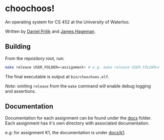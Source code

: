 # choochoos!

An operating system for CS 452 at the University of Waterloo.

Written by [Daniel Prilik](https://prilik.com) and [James Hageman](https://jameshageman.com).

## Building

From the repository root, run:

```bash
make release USER_FOLDER=<assignment> # e.g: make release USER_FOLDER=k1
```

The final executable is output at `bin/choochoos.elf`.

_Note_: omiting `release` from the `make` command will enable debug logging and assertions.

## Documentation

Documentation for each assignment can be found under the [docs](./docs/) folder. Each assignment has it's own directory with associated documentation.

e.g: for assignment K1, the documentation is under [docs/k1](./docs/k1/).
